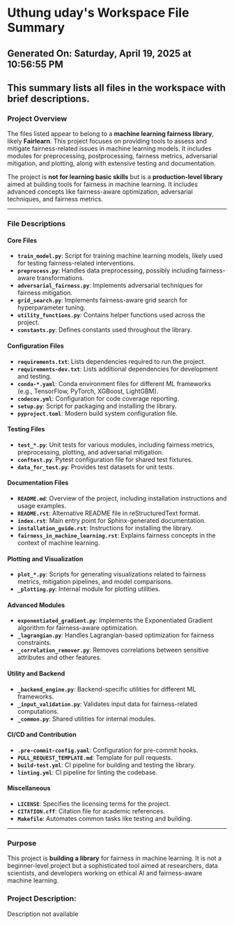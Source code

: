 # Uthung uday's Workspace File Summary
## Generated On: Saturday, April 19, 2025 at 10:56:55 PM
This summary lists all files in the workspace with brief descriptions.
---
### Project Overview
The files listed appear to belong to a **machine learning fairness library**, likely **Fairlearn**. This project focuses on providing tools to assess and mitigate fairness-related issues in machine learning models. It includes modules for preprocessing, postprocessing, fairness metrics, adversarial mitigation, and plotting, along with extensive testing and documentation.

The project is **not for learning basic skills** but is a **production-level library** aimed at building tools for fairness in machine learning. It includes advanced concepts like fairness-aware optimization, adversarial techniques, and fairness metrics.

---

### File Descriptions

#### Core Files
- **`train_model.py`**: Script for training machine learning models, likely used for testing fairness-related interventions.
- **`preprocess.py`**: Handles data preprocessing, possibly including fairness-aware transformations.
- **`adversarial_fairness.py`**: Implements adversarial techniques for fairness mitigation.
- **`grid_search.py`**: Implements fairness-aware grid search for hyperparameter tuning.
- **`utility_functions.py`**: Contains helper functions used across the project.
- **`constants.py`**: Defines constants used throughout the library.

#### Configuration Files
- **`requirements.txt`**: Lists dependencies required to run the project.
- **`requirements-dev.txt`**: Lists additional dependencies for development and testing.
- **`conda-*.yaml`**: Conda environment files for different ML frameworks (e.g., TensorFlow, PyTorch, XGBoost, LightGBM).
- **`codecov.yml`**: Configuration for code coverage reporting.
- **`setup.py`**: Script for packaging and installing the library.
- **`pyproject.toml`**: Modern build system configuration file.

#### Testing Files
- **`test_*.py`**: Unit tests for various modules, including fairness metrics, preprocessing, plotting, and adversarial mitigation.
- **`conftest.py`**: Pytest configuration file for shared test fixtures.
- **`data_for_test.py`**: Provides test datasets for unit tests.

#### Documentation Files
- **`README.md`**: Overview of the project, including installation instructions and usage examples.
- **`README.rst`**: Alternative README file in reStructuredText format.
- **`index.rst`**: Main entry point for Sphinx-generated documentation.
- **`installation_guide.rst`**: Instructions for installing the library.
- **`fairness_in_machine_learning.rst`**: Explains fairness concepts in the context of machine learning.

#### Plotting and Visualization
- **`plot_*.py`**: Scripts for generating visualizations related to fairness metrics, mitigation pipelines, and model comparisons.
- **`_plotting.py`**: Internal module for plotting utilities.

#### Advanced Modules
- **`exponentiated_gradient.py`**: Implements the Exponentiated Gradient algorithm for fairness-aware optimization.
- **`_lagrangian.py`**: Handles Lagrangian-based optimization for fairness constraints.
- **`_correlation_remover.py`**: Removes correlations between sensitive attributes and other features.

#### Utility and Backend
- **`_backend_engine.py`**: Backend-specific utilities for different ML frameworks.
- **`_input_validation.py`**: Validates input data for fairness-related computations.
- **`_common.py`**: Shared utilities for internal modules.

#### CI/CD and Contribution
- **`.pre-commit-config.yaml`**: Configuration for pre-commit hooks.
- **`PULL_REQUEST_TEMPLATE.md`**: Template for pull requests.
- **`build-test.yml`**: CI pipeline for building and testing the library.
- **`linting.yml`**: CI pipeline for linting the codebase.

#### Miscellaneous
- **`LICENSE`**: Specifies the licensing terms for the project.
- **`CITATION.cff`**: Citation file for academic references.
- **`Makefile`**: Automates common tasks like testing and building.

---

### Purpose
This project is **building a library** for fairness in machine learning. It is not a beginner-level project but a sophisticated tool aimed at researchers, data scientists, and developers working on ethical AI and fairness-aware machine learning. 
### Project Description:
 Description not available
